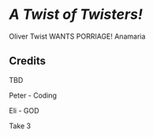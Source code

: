 # _A Twist of Twisters!_

Oliver Twist WANTS PORRIAGE!
Anamaria


## Credits

TBD

Peter - Coding

Eli - GOD


Take 3